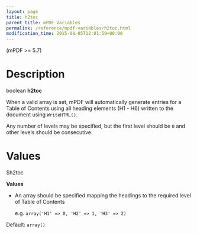 ```yaml
---
layout: page
title: h2toc
parent_title: mPDF Variables
permalink: /reference/mpdf-variables/h2toc.html
modification_time: 2015-08-05T12:01:59+00:00
---
```


(mPDF >= 5.7)

# Description

boolean **h2toc**

When a valid array is set, mPDF will automatically generate entries for a Table of Contents using all heading 
elements (H1 - H6) written to the document using `WriteHTML()`.

Any number of levels may be specified, but the first level should be `0` and other levels should be consecutive.

# Values

<span class="parameter">$h2toc</span>

**Values**

* An array should be specified mapping the headings to the required level of Table of Contents

  e.g. `array('H1' => 0, 'H2' => 1, 'H3' => 2)`

Default: `array()`

